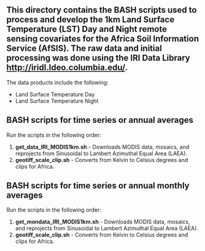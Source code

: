## This directory contains the BASH scripts used to process and develop the 1km Land Surface Temperature (LST) Day and Night remote sensing covariates for the Africa Soil Information Service (AfSIS). The raw data and initial processing was done using the IRI Data Library http://iridl.ldeo.columbia.edu/.

The data products include the following:
* Land Surface Temperature Day
* Land Surface Temperature Night

## BASH scripts for time series or annual averages
Run the scripts in the following order:</br>
1. **get_data_IRI_MODIS1km.sh** - Downloads MODIS data, mosaics, and reprojects from Sinusoidal to Lambert Azimuthal Equal Area (LAEA). </br>
2. **geotiff_scale_clip.sh** - Converts from Kelvin to Celsius degrees and clips for Africa. </br>


## BASH scripts for time series or annual monthly averages
Run the scripts in the following order:</br>
1. **get_mondata_IRI_MODIS1km.sh** - Downloads MODIS data, mosaics, and reprojects from Sinusoidal to Lambert Azimuthal Equal Area (LAEA). </br>
2. **geotiff_scale_clip.sh** - Converts from Kelvin to Celsius degrees and clips for Africa. </br>